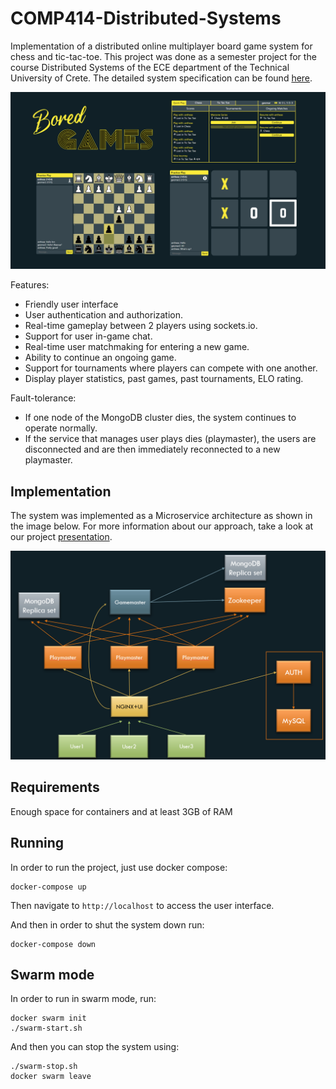 # COMP414-Distributed-Systems
Implementation of a distributed online multiplayer 
board game system for chess and tic-tac-toe.
This project was done as a semester project for the
course Distributed Systems 
of the ECE department of the Technical University of Crete.
The detailed system specification can be found [here](./spec/Specification.pdf).

![User Interface](./spec/images/face.png?raw=true "User Interface")

Features:
- Friendly user interface
- User authentication and authorization.
- Real-time gameplay between 2 players using sockets.io.
- Support for user in-game chat.
- Real-time user matchmaking for entering a new game.
- Ability to continue an ongoing game.
- Support for tournaments where players can compete with
one another.
- Display player statistics, past games, past tournaments, ELO rating.

Fault-tolerance:
- If one node of the MongoDB cluster dies, the system continues 
to operate normally.
- If the service that manages user plays dies (playmaster),
the users are disconnected and are then immediately reconnected
to a new playmaster.


## Implementation
The system was implemented as a Microservice architecture
as shown in the image below.
For more information about our approach, take a look at our
project [presentation](./spec/Presentation.pdf).

![System Architecture](./spec/images/architecture.png?raw=true "System Architecture")

## Requirements
Enough space for containers and at least 3GB of RAM

## Running
In order to run the project, just use docker compose:
```
docker-compose up
```
Then navigate to `http://localhost` to access the user interface.

And then in order to shut the system down run:
```
docker-compose down
``` 


## Swarm mode
In order to run in swarm mode, run:

```
docker swarm init
./swarm-start.sh
```

And then you can stop the system using:
```
./swarm-stop.sh
docker swarm leave
```